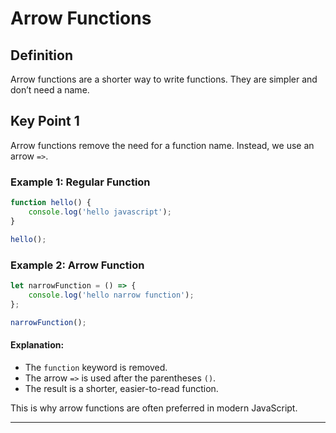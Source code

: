 # Arrow Functions

## Definition
Arrow functions are a shorter way to write functions. They are simpler and don’t need a name.

## Key Point 1
Arrow functions remove the need for a function name. Instead, we use an arrow `=>`.

### Example 1: Regular Function

```javascript
function hello() {
    console.log('hello javascript');
}

hello();
```

### Example 2: Arrow Function

```javascript
let narrowFunction = () => {
    console.log('hello narrow function');
};

narrowFunction();
```

#### Explanation:
- The `function` keyword is removed.
- The arrow `=>` is used after the parentheses `()`.
- The result is a shorter, easier-to-read function.

This is why arrow functions are often preferred in modern JavaScript.

---
